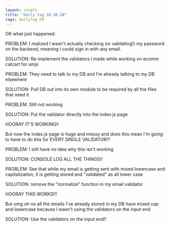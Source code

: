 ```yaml
---
layout: single
title: "daily log 10.30.20"
tags: dailylog CM
--- 
```


OK what just happened:

PROBLEM: I realized I wasn't actually checking (or validating!) my password on the backend, meaning I could sign in with any email.

SOLUTION: 
Re-implement the validators I made while working on ecomm catcart for umjs

PROBLEM:
They need to talk to my DB and I'm already talking to my DB elsewhere

SOLUTION:
Pull DB out into its own module to be required by all the files that need it

PROBLEM:
Still not working

SOLUTION:
Put the validator directly into the index.js page

HOORAY IT'S WORKING!!

But now the index.js page is huge and messy and does this mean I'm going to have to do this for EVERY SINGLE VALIDATOR!?

PROBLEM:
I still have no idea why this isn't working

SOLUTION:
CONSOLE LOG ALL THE THINGS!!

PROBLEM: 
See that while my email is getting sent with mixed lowercase and capitalization, it is getting stored and "validated" as all lower case

SOLUTION:
remove the "normalize" function in my email validator

HOORAY THIS WORKS!!!

But omg oh no all the emails I've already stored in my DB have mixed cap and loewrcase because I wasn't using the validators on the input end

SOLUTION:
Use the validators on the input end!!